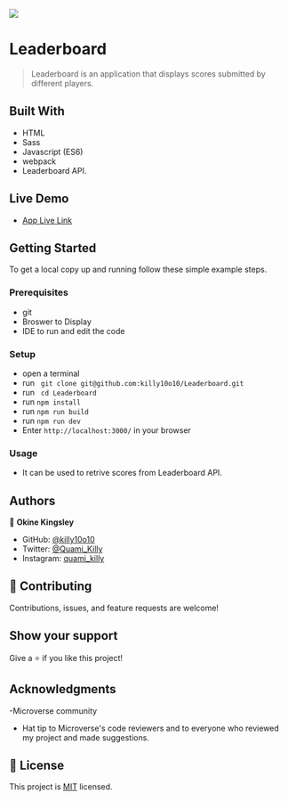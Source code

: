 ![](https://img.shields.io/badge/Microverse-blueviolet)

# Leaderboard

> Leaderboard is an application that displays scores submitted by different players.

## Built With

- HTML
- Sass
- Javascript (ES6)
- webpack
- Leaderboard API.

## Live Demo

- [App Live Link](https://killy10o10.github.io/Leaderboard/)

## Getting Started

To get a local copy up and running follow these simple example steps.

### Prerequisites

- git
- Broswer to Display
- IDE to run and edit the code

### Setup

- open a terminal
- run ` git clone git@github.com:killy10o10/Leaderboard.git`
- run ` cd Leaderboard`
- run `npm install`
- run `npm run build`
- run `npm run dev`
- Enter `http://localhost:3000/` in your browser

### Usage

- It can be used to retrive scores from Leaderboard API.

## Authors

👤 **Okine Kingsley**

- GitHub: [@killy10o10](https://github.com/killy10o10)
- Twitter: [@Quami_Killy](https://twitter.com/Quami_Killy)
- Instagram: [quami_killy](https://www.instagram.com/quami_killy/)


## 🤝 Contributing

Contributions, issues, and feature requests are welcome!

## Show your support

Give a ⭐️ if you like this project!

## Acknowledgments
-Microverse community
- Hat tip to Microverse's code reviewers and to everyone who reviewed my project and made suggestions.

## 📝 License

This project is [MIT](./LICENSE) licensed.
